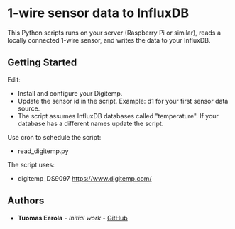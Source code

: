 # 1-wire sensor data to InfluxDB

This Python scripts runs on your server (Raspberry Pi or similar), reads a locally connected 1-wire sensor, and writes the data to your InfluxDB.

## Getting Started

Edit:

- Install and configure your Digitemp.
- Update the sensor id in the script. Example: d1 for your first sensor data source.
- The script assumes InfluxDB databases called "temperature". If your database has a different names update the script.

Use cron to schedule the script:

- read_digitemp.py

The script uses:

- digitemp_DS9097 https://www.digitemp.com/

## Authors

* **Tuomas Eerola** - *Initial work* - [GitHub](https://github.com/eerolat)

